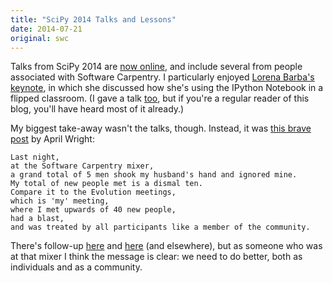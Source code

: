 ```yaml
---
title: "SciPy 2014 Talks and Lessons"
date: 2014-07-21
original: swc
---
```


Talks from SciPy 2014 are 
<a href="http://pyvideo.org/category/51/scipy-2014">now online</a>,
and include several from people associated with Software Carpentry.
I particularly enjoyed <a href="http://pyvideo.org/video/2719/keynote-lorena-barba">Lorena Barba's keynote</a>,
in which she discussed how she's using the IPython Notebook in a flipped classroom.
(I gave a talk <a href="http://pyvideo.org/video/2812/software-carpentry-lessons-learned-0">too</a>,
but if you're a regular reader of this blog,
you'll have heard most of it already.)

My biggest take-away wasn't the talks, though.
Instead,
it was <a href="https://wrightaprilm.github.io/posts/lonely.html">this brave post</a> by April Wright:

```
Last night,
at the Software Carpentry mixer,
a grand total of 5 men shook my husband's hand and ignored mine.
My total of new people met is a dismal ten.
Compare it to the Evolution meetings,
which is 'my' meeting,
where I met upwards of 40 new people,
had a blast,
and was treated by all participants like a member of the community.
```

There's follow-up <a href="https://wrightaprilm.github.io/posts/help-out.html">here</a>
and <a href="http://andy.terrel.us/blog/2014/07/17/">here</a> (and elsewhere),
but as someone who was at that mixer I think the message is clear:
we need to do better,
both as individuals and as a community.

